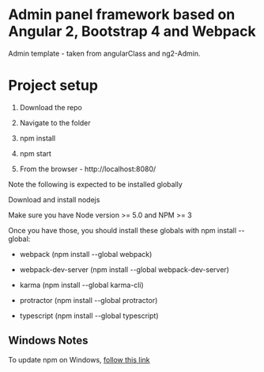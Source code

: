 # Admin panel framework based on Angular 2, Bootstrap 4 and Webpack


Admin template - taken from angularClass and ng2-Admin.

# Project setup #

1. Download the repo

2. Navigate to the folder

3. npm install

4. npm start

5. From the browser - http://localhost:8080/


Note the following is expected to be installed globally


Download and install nodejs 

Make sure you have Node version >= 5.0 and NPM >= 3

Once you have those, you should install these globals with npm install --global:

* webpack (npm install --global webpack)

* webpack-dev-server (npm install --global webpack-dev-server)

* karma (npm install --global karma-cli)

* protractor (npm install --global protractor)

* typescript (npm install --global typescript)



## Windows Notes ##
To update npm on Windows, [follow this link](http://stackoverflow.com/questions/18412129/how-do-i-update-node-and-npm-on-windows)
